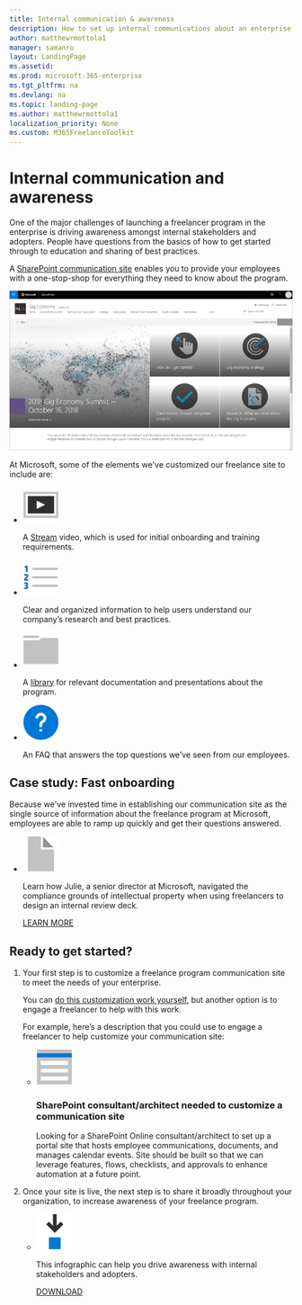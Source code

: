 ```yaml
---
title: Internal communication & awareness
description: How to set up internal communications about an enterprise freelancer program 
author: matthewrmottola1
manager: samanro
layout: LandingPage
ms.assetid: 
ms.prod: microsoft-365-enterprise
ms.tgt_pltfrm: na
ms.devlang: na
ms.topic: landing-page
ms.author: matthewrmottola1
localization_priority: None 
ms.custom: M365FreelanceToolkit
---
```

Internal communication and awareness
======================================

One of the major challenges of launching a freelancer program in the enterprise is driving awareness amongst internal stakeholders and adopters. People have questions from the basics of how to get started through to education and sharing of best practices.

A [SharePoint communication site](https://support.office.com/article/94a33429-e580-45c3-a090-5512a8070732) enables you to provide your employees with a one-stop-shop for everything they need to know about the program.

![The internal Microsoft Gig Economy site](media/M365_Freelance_GigEconomySite_Screenshot_800x450.png)

At Microsoft, some of the elements we've customized our freelance site to include are:
<ul class="panelContent cardsF cols cols2">
    <li>
        <div class="cardSize">
            <div class="cardPadding">
                <div class="card">
                    <div class="cardImageOuter">
                        <div class="cardImage">
                            <img src="media/video-play.png" alt="video play icon" />
                        </div>
                    </div>
                    <div class="cardText">
                        <p>A <a href="https://stream.microsoft.com/en-us/">Stream</a> video, which is used for initial onboarding and training requirements.</p>
                    </div>
                </div>
            </div>
        </div>
    </li>
    <li>
        <div class="cardSize">
            <div class="cardPadding">
                <div class="card">
                    <div class="cardImageOuter">
                        <div class="cardImage">
                            <img src="media/list-123-blue.png" alt="List icon" />
                        </div>
                    </div>
                    <div class="cardText">
                        <p>Clear and organized information to help users understand our company’s research and best practices.</p>
                    </div>
                </div>
            </div>
        </div>
    </li>
    <li>
        <div class="cardSize">
            <div class="cardPadding">
                <div class="card">
                    <div class="cardImageOuter">
                        <div class="cardImage">
                            <img src="media/folder-horizontal.png" alt="a folder icon" />
                        </div>
                    </div>
                    <div class="cardText">
                        <p>A <a href="https://support.office.com/article/306728fe-0325-4b28-b60d-f902e1d75939">library</a> for relevant documentation and presentations about the program.</p>
                    </div>
                </div>
            </div>
        </div>
    </li>
    <li>
        <div class="cardSize">
            <div class="cardPadding">
                <div class="card">
                    <div class="cardImageOuter">
                        <div class="cardImage">
                            <img src="media/help-blue.png" alt="Question mark" />
                        </div>
                    </div>
                    <div class="cardText">
                        <p>An FAQ that answers the top questions we’ve seen from our employees.</p>
                    </div>
                </div>
            </div>
        </div>
    </li>
</ul>

Case study: Fast onboarding
---------------------------
Because we've invested time in establishing our communication site as the single source of information about the freelance program at Microsoft, employees are able to ramp up quickly and get their questions answered.

<ul class="panelContent cardsF">
    <li>
        <div class="cardSize">
            <div class="cardPadding">
                <div class="card">
                    <div class="cardImageOuter">
                        <div class="cardImage">
                            <img src="media/document.png" alt="a document icon" />
                        </div>
                    </div>
                    <div class="cardText">
                        <p>Learn how Julie, a senior director at Microsoft, navigated the compliance grounds of intellectual property when using freelancers to design an internal review deck.</p>
                        <p><a href="comssitecasestudy.md">LEARN MORE</a></p>
                    </div>
                </div>
            </div>
        </div>
    </li>
</ul>

Ready to get started?
---------------------

<ol>
    <li>
        <p>Your first step is to customize a freelance program communication site to meet the needs of your enterprise.</p>
        <p>You can <a href="https://support.office.com/article/94a33429-e580-45c3-a090-5512a8070732">do this customization work yourself</a>, but another option is to engage a freelancer to help with this work.</p>
        <p>For example, here’s a description that you could use to engage a freelancer to help customize your communication site:</p>
            <ul class="panelContent cardsF">
                <li>
                    <div class="cardSize">
                        <div class="cardPadding">
                            <div class="card">
                                <div class="cardImageOuter">
                                    <div class="cardImage">
                                        <img src="media/bill-blue.png" alt="A job posting template icon" />
                                    </div>
                                </div>
                                <div class="cardText">
                                    <h3>SharePoint consultant/architect needed to customize a communication site</h3>
                                    <p>Looking for a SharePoint Online consultant/architect to set up a portal site that hosts employee communications, documents, and manages calendar events. Site should be built so that we can leverage features, flows, checklists, and approvals to enhance automation at a future point.</p>
                                </div>
                            </div>
                        </div>
                    </div>
                </li>
            </ul>
    </li>
    <li>
        <p>Once your site is live, the next step is to share it broadly throughout your organization, to increase awareness of your freelance program.</p>
            <ul class="panelContent cardsF">
                <li>
                    <div class="cardSize">
                        <div class="cardPadding">
                            <div class="card">
                                <div class="cardImageOuter">
                                    <div class="cardImage">
                                        <img src="media/download-blue.png" alt="Downloadable infographic" />
                                    </div>
                                </div>
                                <div class="cardText">
                                    <p>This infographic can help you drive awareness with internal stakeholders and adopters.</p>
                                    <p><a href="media/M365-FreelanceToolkit-TearSheet-InternalCommunication.pdf">DOWNLOAD</a></p>
                                </div>
                            </div>
                        </div>
                    </div>
                </li>
            </ul>
    </li>
</ol>
